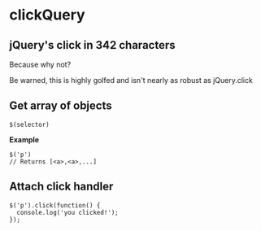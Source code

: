 # clickQuery
## jQuery's click in 342 characters

Because why not?

Be warned, this is highly golfed and isn't nearly as robust as jQuery.click

## Get array of objects

    $(selector)

**Example**

    $('p')
    // Returns [<a>,<a>,...]

## Attach click handler

    $('p').click(function() {
      console.log('you clicked!');
    });
